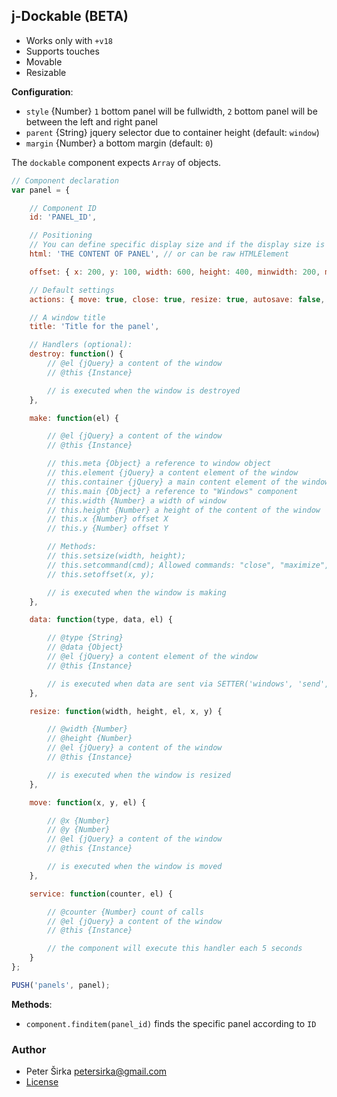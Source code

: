 ## j-Dockable (BETA)

- Works only with `+v18`
- Supports touches
- Movable
- Resizable

__Configuration__:

- `style` {Number} `1` bottom panel will be fullwidth, `2` bottom panel will be between the left and right panel
- `parent` {String} jquery selector due to container height (default: `window`)
- `margin` {Number} a bottom margin (default: `0`)

The `dockable` component expects `Array` of objects.

```javascript
// Component declaration
var panel = {

	// Component ID
	id: 'PANEL_ID',

	// Positioning
	// You can define specific display size and if the display size is not specified then the window tries to find a size for larger display
	html: 'THE CONTENT OF PANEL', // or can be raw HTMLElement

	offset: { x: 200, y: 100, width: 600, height: 400, minwidth: 200, minheight: 200, maxwidth: 1000, maxheight: 1000, dockminwidth: 200, dockminheight: 200, dockmaxwidth: 400, dockmaxheight: 400 }, // minwidth, maxwidth, maxheight, minheight, dockminheight, dockminwidth, dockmaxheight, dockmaxwidth are optional

	// Default settings
	actions: { move: true, close: true, resize: true, autosave: false, resizeX: true, resizeY: true },

	// A window title
	title: 'Title for the panel',

	// Handlers (optional):
	destroy: function() {
		// @el {jQuery} a content of the window
		// @this {Instance}

		// is executed when the window is destroyed
	},

	make: function(el) {

		// @el {jQuery} a content of the window
		// @this {Instance}

		// this.meta {Object} a reference to window object
		// this.element {jQuery} a content element of the window
		// this.container {jQuery} a main content element of the window
		// this.main {Object} a reference to "Windows" component
		// this.width {Number} a width of window
		// this.height {Number} a height of the content of the window
		// this.x {Number} offset X
		// this.y {Number} offset Y

		// Methods:
		// this.setsize(width, height);
		// this.setcommand(cmd); Allowed commands: "close", "maximize", "resetmaximize", "togglemaximize", "minimize", "resetminimize", "toggleminimize", "resize", "move", "focus"
		// this.setoffset(x, y);

		// is executed when the window is making
	},

	data: function(type, data, el) {

		// @type {String}
		// @data {Object}
		// @el {jQuery} a content element of the window
		// @this {Instance}

		// is executed when data are sent via SETTER('windows', 'send', 'TYPE', 'DATA')
	},

	resize: function(width, height, el, x, y) {

		// @width {Number}
		// @height {Number}
		// @el {jQuery} a content of the window
		// @this {Instance}

		// is executed when the window is resized
	},

	move: function(x, y, el) {

		// @x {Number}
		// @y {Number}
		// @el {jQuery} a content of the window
		// @this {Instance}

		// is executed when the window is moved
	},

	service: function(counter, el) {

		// @counter {Number} count of calls
		// @el {jQuery} a content of the window
		// @this {Instance}

		// the component will execute this handler each 5 seconds
	}
};

PUSH('panels', panel);
```

__Methods__:

- `component.finditem(panel_id)` finds the specific panel according to `ID`

### Author

- Peter Širka <petersirka@gmail.com>
- [License](https://www.totaljs.com/license/)